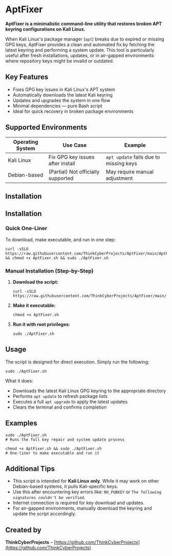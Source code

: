 # AptFixer

**AptFixer is a minimalistic command-line utility that restores broken APT keyring configurations on Kali Linux.**

When Kali Linux's package manager (`apt`) breaks due to expired or missing GPG keys, AptFixer provides a clean and automated fix by fetching the latest keyring and performing a system update. This tool is particularly useful after fresh installations, updates, or in air-gapped environments where repository keys might be invalid or outdated.

## Key Features

- Fixes GPG key issues in Kali Linux's APT system
- Automatically downloads the latest Kali keyring
- Updates and upgrades the system in one flow
- Minimal dependencies — pure Bash script
- Ideal for quick recovery in broken package environments

## Supported Environments

| Operating System | Use Case                             | Example                                 |
|------------------|---------------------------------------|------------------------------------------|
| Kali Linux       | Fix GPG key issues after install      | `apt update` fails due to missing keys   |
| Debian-based     | (Partial) Not officially supported     | May require manual adjustment            |

## Installation

## Installation

### Quick One-Liner

To download, make executable, and run in one step:

```
curl -sSLO https://raw.githubusercontent.com/ThinkCyberProjects/AptFixer/main/AptFixer.sh && chmod +x AptFixer.sh && sudo ./AptFixer.sh
```

### Manual Installation (Step-by-Step)

1. **Download the script:**
   ```
   curl -sSLO https://raw.githubusercontent.com/ThinkCyberProjects/AptFixer/main/AptFixer.sh
   ```

2. **Make it executable:**
   ```
   chmod +x AptFixer.sh
   ```

3. **Run it with root privileges:**
   ```
   sudo ./AptFixer.sh
   ```


## Usage

The script is designed for direct execution. Simply run the following:

```
sudo ./AptFixer.sh
```

What it does:

- Downloads the latest Kali Linux GPG keyring to the appropriate directory
- Performs `apt update` to refresh package lists
- Executes a full `apt upgrade` to apply the latest updates
- Clears the terminal and confirms completion

## Examples

```
sudo ./AptFixer.sh
# Runs the full key repair and system update process
```

```
chmod +x AptFixer.sh && sudo ./AptFixer.sh
# One-liner to make executable and run it
```

## Additional Tips

- This script is intended for **Kali Linux only**. While it may work on other Debian-based systems, it pulls Kali-specific keys.
- Use this after encountering key errors like: `NO_PUBKEY` or `The following signatures couldn't be verified`.
- Internet connection is required for key download and updates.
- For air-gapped environments, manually download the keyring and update the script accordingly.

## Created by

**ThinkCyberProjects** – [https://github.com/ThinkCyberProjects](https://github.com/ThinkCyberProjects)
